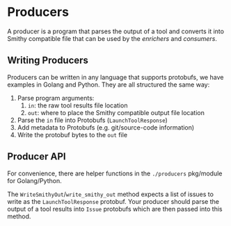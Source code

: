 # Producers

A producer is a program that parses the output of a tool and converts it into
Smithy compatible file that can be used by the *enrichers* and *consumers*.

## Writing Producers

Producers can be written in any language that supports protobufs, we have
examples in Golang and Python. They are all structured the same way:

1. Parse program arguments:
   1. `in`: the raw tool results file location
   2. `out`: where to place the Smithy compatible output file location
2. Parse the `in` file into Protobufs (`LaunchToolResponse`)
3. Add metadata to Protobufs (e.g. git/source-code information)
4. Write the protobuf bytes to the `out` file

## Producer API

For convenience, there are helper functions in the `./producers` pkg/module for
Golang/Python.

The `WriteSmithyOut`/`write_smithy_out` method expects a list of issues to write
as the `LaunchToolResponse` protobuf. Your producer should parse the output of
a tool results into `Issue` protobufs which are then passed into this method.
